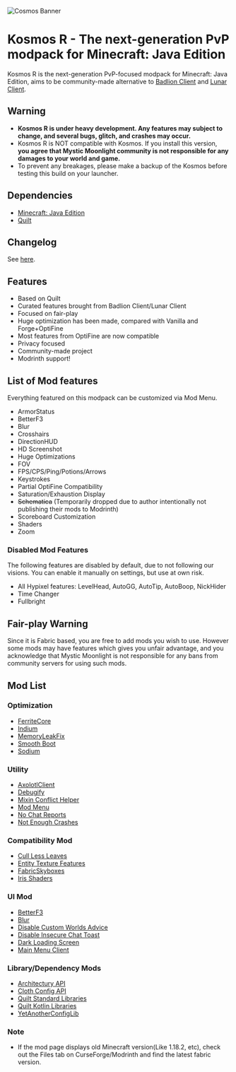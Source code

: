 ![Cosmos Banner](https://user-images.githubusercontent.com/25527589/206985419-a8c13d4f-e893-4ec8-be9b-08421a7922d2.png)

# Kosmos R - The next-generation PvP modpack for Minecraft: Java Edition
Kosmos R is the next-generation PvP-focused modpack for Minecraft: Java Edition, aims to be community-made alternative to [Badlion Client](https://www.badlion.net/) and [Lunar Client](https://www.lunarclient.com/).

## Warning
* **Kosmos R is under heavy development. Any features may subject to change, and several bugs, glitch, and crashes may occur.**
* Kosmos R is NOT compatible with Kosmos. If you install this version, **you agree that __Mystic Moonlight community is not responsible for any damages to your world and game__.**
* To prevent any breakages, please make a backup of the Kosmos before testing this build on your launcher.

## Dependencies
* [Minecraft: Java Edition](https://minecraft.net)
* [Quilt](https://quiltmc.org/en/)

## Changelog
See [here](https://github.com/MysticMoonlight/Kosmos/releases).

## Features
* Based on Quilt
* Curated features brought from Badlion Client/Lunar Client
* Focused on fair-play
* Huge optimization has been made, compared with Vanilla and Forge+OptiFine
* Most features from OptiFine are now compatible
* Privacy focused
* Community-made project
* Modrinth support!

## List of Mod features
Everything featured on this modpack can be customized via Mod Menu.

* ArmorStatus
* BetterF3
* Blur
* Crosshairs
* DirectionHUD
* HD Screenshot
* Huge Optimizations
* FOV
* FPS/CPS/Ping/Potions/Arrows
* Keystrokes
* Partial OptiFine Compatibility
* Saturation/Exhaustion Display
* ~~Schematica~~ (Temporarily dropped due to author intentionally not publishing their mods to Modrinth)
* Scoreboard Customization
* Shaders
* Zoom

### Disabled Mod Features
The following features are disabled by default, due to not following our visions. You can enable it manually on settings, but use at own risk.

* All Hypixel features: LevelHead, AutoGG, AutoTip, AutoBoop, NickHider
* Time Changer
* Fullbright

## Fair-play Warning
Since it is Fabric based, you are free to add mods you wish to use. However some mods may have features which gives you unfair advantage, and you acknowledge that Mystic Moonlight is not responsible for any bans from community servers for using such mods.

## Mod List
### Optimization
* [FerriteCore](https://modrinth.com/mod/ferrite-core)
* [Indium](https://www.modrinth.com/mod/indium/)
* [MemoryLeakFix](https://modrinth.com/mod/memoryleakfix)
* [Smooth Boot](https://modrinth.com/mod/smoothboot-fabric)
* [Sodium](https://modrinth.com/mod/sodium)

### Utility
* [AxolotlClient](https://modrinth.com/mod/axolotlclient)
* [Debugify](https://modrinth.com/mod/debugify)
* [Mixin Conflict Helper](https://modrinth.com/mod/mixin-conflict-helper)
* [Mod Menu](https://modrinth.com/mod/modmenu)
* [No Chat Reports](https://modrinth.com/mod/no-chat-reports)
* [Not Enough Crashes](https://modrinth.com/mod/notenoughcrashes)

### Compatibility Mod
* [Cull Less Leaves](https://modrinth.com/mod/cull-less-leaves)
* [Entity Texture Features](https://modrinth.com/mod/entitytexturefeatures)
* [FabricSkyboxes](https://modrinth.com/mod/fabricskyboxes)
* [Iris Shaders](https://modrinth.com/mod/iris)

### UI Mod
* [BetterF3](https://modrinth.com/mod/betterf3)
* [Blur](https://modrinth.com/mod/blur-fabric)
* [Disable Custom Worlds Advice](https://modrinth.com/mod/dcwa)
* [Disable Insecure Chat Toast](https://modrinth.com/mod/disableinsecurechattoast)
* [Dark Loading Screen](https://modrinth.com/mod/dark-loading-screen)
* [Main Menu Client](https://modrinth.com/mod/main-menu-credits)

### Library/Dependency Mods
* [Architectury API](https://modrinth.com/mod/architectury-api)
* [Cloth Config API](https://modrinth.com/mod/cloth-config)
* [Quilt Standard Libraries](https://modrinth.com/mod/qsl)
* [Quilt Kotlin Libraries](https://modrinth.com/mod/qkl)
* [YetAnotherConfigLib](https://modrinth.com/mod/yacl)

### Note
* If the mod page displays old Minecraft version(Like 1.18.2, etc), check out the Files tab on CurseForge/Modrinth and find the latest fabric version.

